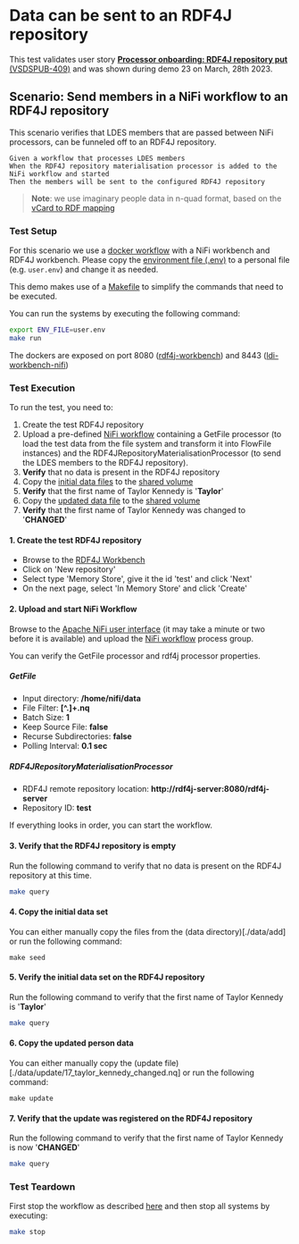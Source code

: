# Data can be sent to an RDF4J repository

This test validates user story [**Processor onboarding: RDF4J repository put** (VSDSPUB-409)](https://vlaamseoverheid.atlassian.net/browse/VSDSPUB-409) and was shown during demo 23 on March, 28th 2023.

## Scenario: Send members in a NiFi workflow to an RDF4J repository

This scenario verifies that LDES members that are passed between NiFi processors, can be funneled off to an RDF4J repository.
```gherkin
Given a workflow that processes LDES members
When the RDF4J repository materialisation processor is added to the NiFi workflow and started
Then the members will be sent to the configured RDF4J repository
```
> **Note**: we use imaginary people data in n-quad format, based on the [vCard to RDF mapping](https://www.w3.org/TR/vcard-rdf/)

### Test Setup
For this scenario we use a [docker workflow](docker-compose.yml) with a NiFi workbench and RDF4J workbench. Please copy the [environment file (.env)](./.env) to a personal file (e.g. `user.env`) and change it as needed.

This demo makes use of a [Makefile](./Makefile) to simplify the commands that need to be executed.

You can run the systems by executing the following command:

```bash
export ENV_FILE=user.env
make run
```

The dockers are exposed on port 8080 ([rdf4j-workbench](http://localhost:8080/rdf4j-workbench)) and 8443 ([ldi-workbench-nifi](http://localhost:8443/nifi))

### Test Execution
To run the test, you need to:
1. Create the test RDF4J repository
2. Upload a pre-defined [NiFi workflow](rdf4j-repository-materialisation-workflow.json) containing a GetFile processor (to load the test data from the file system and transform it into FlowFile instances) and the RDF4JRepositoryMaterialisationProcessor (to send the LDES members to the RDF4J repository).
3. **Verify** that no data is present in the RDF4J repository
4. Copy the [initial data files](./data/add) to the [shared volume](./nifi)
5. **Verify** that the first name of Taylor Kennedy is '**Taylor**'
6. Copy the [updated data file](./data/update/17_taylor_kennedy_updated.nq) to the [shared volume](./nifi)
7. **Verify** that the first name of Taylor Kennedy was changed to '**CHANGED**'


#### 1. Create the test RDF4J repository
- Browse to the [RDF4J Workbench](http://localhost:8080/rdf4j-workbench)
- Click on 'New repository'
- Select type 'Memory Store', give it the id 'test' and click 'Next'
- On the next page, select 'In Memory Store' and click 'Create'

#### 2. Upload and start NiFi Workflow
Browse to the [Apache NiFi user interface](https://localhost:8443/nifi) (it may take a minute or two before it is available) and upload the [NiFi workflow](rdf4j-repository-materialisation-workflow.json) process group.

You can verify the GetFile processor and rdf4j processor properties.

##### GetFile
- Input directory: **/home/nifi/data**
- File Filter: **[^\.]+.nq**
- Batch Size: **1**
- Keep Source File: **false**
- Recurse Subdirectories: **false**
- Polling Interval: **0.1 sec**

##### RDF4JRepositoryMaterialisationProcessor
- RDF4J remote repository location: **http://rdf4j-server:8080/rdf4j-server**
- Repository ID: **test**

If everything looks in order, you can start the workflow.

#### 3. Verify that the RDF4J repository is empty
Run the following command to verify that no data is present on the RDF4J repository at this time.
```bash
make query
```

#### 4. Copy the initial data set
You can either manually copy the files from the (data directory)[./data/add] or run the following command:
```shell
make seed
```

#### 5. Verify the initial data set on the RDF4J repository
Run the following command to verify that the first name of Taylor Kennedy is '**Taylor**'
```bash
make query
```

#### 6. Copy the updated person data
You can either manually copy the (update file)[./data/update/17_taylor_kennedy_changed.nq] or run the following command:
```shell
make update
```

#### 7. Verify that the update was registered on the RDF4J repository
Run the following command to verify that the first name of Taylor Kennedy is now '**CHANGED**'
```bash
make query
```

### Test Teardown
First stop the workflow as described [here](../../../support/context/workflow/README.md#stopping-a-workflow) and then stop all systems by executing:
```bash
make stop
```
